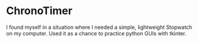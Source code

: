 # ChronoTimer

I found myself in a situation where I needed a simple, lightweight Stopwatch on my computer. Used it as a chance to practice python GUIs with tkinter.
